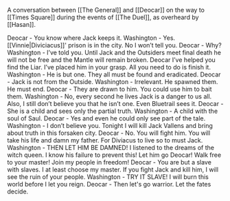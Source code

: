 A conversation between [[The General]] and [[Deocar]] on the way to [[Times Square]] during the events of [[The Duel]], as overheard by [[Hasan]].

Deocar - You know where Jack keeps it. 
Washington - Yes. [[Vinnie|Diviciacus]]' prison is in the city. No I won’t tell you. 
Deocar - Why?
Washington - I’ve told you. Until Jack and the Outsiders meet final death he will not be free and the Mantle will remain broken. 
Deocar I’ve helped you find the Liar. I’ve placed him in your grasp. All you need to do is finish it.
Washington - He is but one. They all must be found and eradicated.
Deocar - Jack is not from the Outside.
Washington - Irrelevant. He spawned them. He must end.
Deocar - They are drawn to him. You could use him to bait them.
Washington - No, every second he lives Jack is a danger to us all. Also, I still don’t believe you that he isn’t one. Even Bluetrail sees it.
Deocar - She is a child and sees only the partial truth.
Washington - A child with the soul of Saul.
Deocar - Yes and even he could only see part of the tale.
Washington - I don’t believe you. Tonight I will kill Jack Vallens and bring about truth in this forsaken city.
Deocar - No. You will fight him. You will take his life and damn my father. For Diviacus to live so to must Jack. 
Washington - THEN LET HIM BE DAMNED! I listened to the dreams of the witch queen. I know his failure to prevent this! Let him go Deocar! Walk free to your master! Join my people in freedom! 
Deocar - You are but a slave with slaves. I at least choose my master. If you fight Jack and kill him, I will see the ruin of your people. 
Washington - TRY IT SLAVE! I will burn this world before I let you reign. 
Deocar - Then let's go warrior. Let the fates decide.